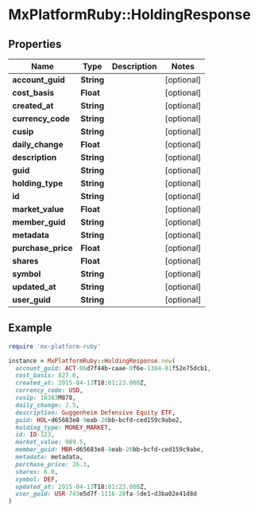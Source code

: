 # MxPlatformRuby::HoldingResponse

## Properties

| Name | Type | Description | Notes |
| ---- | ---- | ----------- | ----- |
| **account_guid** | **String** |  | [optional] |
| **cost_basis** | **Float** |  | [optional] |
| **created_at** | **String** |  | [optional] |
| **currency_code** | **String** |  | [optional] |
| **cusip** | **String** |  | [optional] |
| **daily_change** | **Float** |  | [optional] |
| **description** | **String** |  | [optional] |
| **guid** | **String** |  | [optional] |
| **holding_type** | **String** |  | [optional] |
| **id** | **String** |  | [optional] |
| **market_value** | **Float** |  | [optional] |
| **member_guid** | **String** |  | [optional] |
| **metadata** | **String** |  | [optional] |
| **purchase_price** | **Float** |  | [optional] |
| **shares** | **Float** |  | [optional] |
| **symbol** | **String** |  | [optional] |
| **updated_at** | **String** |  | [optional] |
| **user_guid** | **String** |  | [optional] |

## Example

```ruby
require 'mx-platform-ruby'

instance = MxPlatformRuby::HoldingResponse.new(
  account_guid: ACT-06d7f44b-caae-0f6e-1384-01f52e75dcb1,
  cost_basis: 827.0,
  created_at: 2015-04-13T18:01:23.000Z,
  currency_code: USD,
  cusip: 18383M878,
  daily_change: 2.5,
  description: Guggenheim Defensive Equity ETF,
  guid: HOL-d65683e8-9eab-26bb-bcfd-ced159c9abe2,
  holding_type: MONEY_MARKET,
  id: ID-123,
  market_value: 989.5,
  member_guid: MBR-d65683e8-9eab-26bb-bcfd-ced159c9abe,
  metadata: metadata,
  purchase_price: 26.3,
  shares: 6.0,
  symbol: DEF,
  updated_at: 2015-04-13T18:01:23.000Z,
  user_guid: USR-743e5d7f-1116-28fa-5de1-d3ba02e41d8d
)
```

